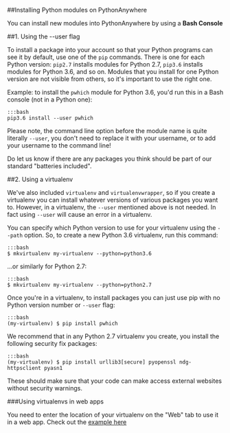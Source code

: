 
<!--
.. title: Installing new modules
.. slug: InstallingNewModules
.. date: 2015-05-13 14:35:28 UTC+01:00
.. tags:
.. category:
.. link:
.. description:
.. type: text
-->





##Installing Python modules on PythonAnywhere


You can install new modules into PythonAnywhere by using a **Bash Console**


##1\. Using the --user flag

To install a package into your account so that your Python programs can see it
by default, use one of the `pip` commands.   There is one for each Python version:
`pip2.7` installs modules for Python 2.7, `pip3.6` installs modules for Python
3.6, and so on.  Modules that you install for one Python version are not visible
from others, so it's important to use the right one.

Example: to install the `pwhich` module for Python 3.6, you'd run this in a Bash
console (not in a Python one):

    :::bash
    pip3.6 install --user pwhich

Please note, the command line option before the module name is quite literally `--user`, you
don't need to replace it with your username, or to add your username to the
command line!

Do let us know if there are any packages you think should be part of our standard "batteries included".


##2\. Using a virtualenv


We've also included `virtualenv` and `virtualenvwrapper`, so if you create a
virtualenv you can install whatever versions of various packages you want to.
However, in a virtualenv, the `--user` mentioned above is not needed. In fact
using `--user` will cause an error in a virtualenv.

You can specify which Python version to use for your virtualenv using the
`--path` option.  So, to create a new Python 3.6 virtualenv, run this command:

    :::bash
    $ mkvirtualenv my-virtualenv --python=python3.6

...or similarly for Python 2.7:

    :::bash
    $ mkvirtualenv my-virtualenv --python=python2.7

Once you're in a virtualenv,  to install packages you can just use pip with no
Python version number or `--user` flag:

    :::bash
    (my-virtualenv) $ pip install pwhich

We recommend that in any Python 2.7 virtualenv you create, you install the following
security fix packages:

    :::bash
    (my-virtualenv) $ pip install urllib3[secure] pyopenssl ndg-httpsclient pyasn1

These should make sure that your code can make access external websites without
security warnings.


###Using virtualenvs in web apps


You need to enter the location of your virtualenv on the "Web" tab to use it in
a web app. Check out the [example here](/pages/VirtualEnvForNewerDjango)

